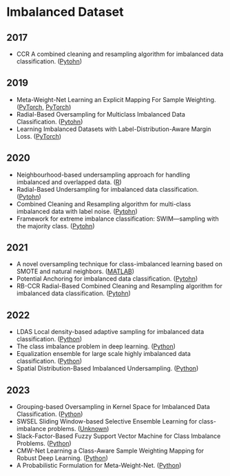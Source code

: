 # Imbalanced Dataset


## 2017
* CCR A combined cleaning and resampling algorithm for imbalanced data classification. ([Pytohn](https://github.com/michalkoziarski/CCR))


## 2019
* Meta-Weight-Net Learning an Explicit Mapping For Sample Weighting. ([PyTorch](https://github.com/ShiYunyi/Meta-Weight-Net_Code-Optimization), [PyTorch](https://github.com/xjtushujun/meta-weight-net))
* Radial-Based Oversampling for Multiclass Imbalanced Data Classification. ([Pytohn](https://github.com/michalkoziarski/MultiClassRBO))
* Learning Imbalanced Datasets with Label-Distribution-Aware Margin Loss. ([PyTorch](https://github.com/kaidic/LDAM-DRW))


## 2020
* Neighbourhood-based undersampling approach for handling imbalanced and overlapped data. ([R](https://github.com/fonkafon/NB-undersampling))
* Radial-Based Undersampling for imbalanced data classification. ([Pytohn](https://github.com/michalkoziarski/RBU))
* Combined Cleaning and Resampling algorithm for multi-class imbalanced data with label noise. ([Pytohn](https://github.com/michalkoziarski/MC-CCR))
* Framework for extreme imbalance classification: SWIM—sampling with the majority class. ([Pytohn](https://github.com/cbellinger27/SWIM))


## 2021
* A novel oversampling technique for class-imbalanced learning based on SMOTE and natural neighbors. ([MATLAB](https://github.com/msgljn/NaNSMOTE))
* Potential Anchoring for imbalanced data classification. ([Pytohn](https://github.com/michalkoziarski/PotentialAnchoring))
* RB-CCR Radial-Based Combined Cleaning and Resampling algorithm for imbalanced data classification. ([Pytohn](https://github.com/michalkoziarski/RB-CCR))



## 2022
* LDAS Local density-based adaptive sampling for imbalanced data classification. ([Python](https://github.com/ytyancp/LDAS))
* The class imbalance problem in deep learning. ([Python](https://github.com/cbellinger27/deep-imbalance-analysis))
* Equalization ensemble for large scale highly imbalanced data classification. ([Python](https://github.com/JinJunRen/EASE))
* Spatial Distribution-Based Imbalanced Undersampling. ([Python](https://github.com/ytyancp/SDUS))


## 2023
* Grouping-based Oversampling in Kernel Space for Imbalanced Data Classification. ([Python](https://github.com/JinJunRen/GB-SMOTE))
* SWSEL Sliding Window-based Selective Ensemble Learning for class-imbalance problems. ([Unknown](https://github.com/cup-dq/SWSEL))
* Slack-Factor-Based Fuzzy Support Vector Machine for Class Imbalance Problems. ([Python](https://github.com/JinJunRen/SFFSVM))
* CMW-Net Learning a Class-Aware Sample Weighting Mapping for Robust Deep Learning. ([Python](https://github.com/xjtushujun/CMW-Net))
* A Probabilistic Formulation for Meta-Weight-Net. ([Python](https://github.com/xjtushujun/Probabilistic-MW-Net))


